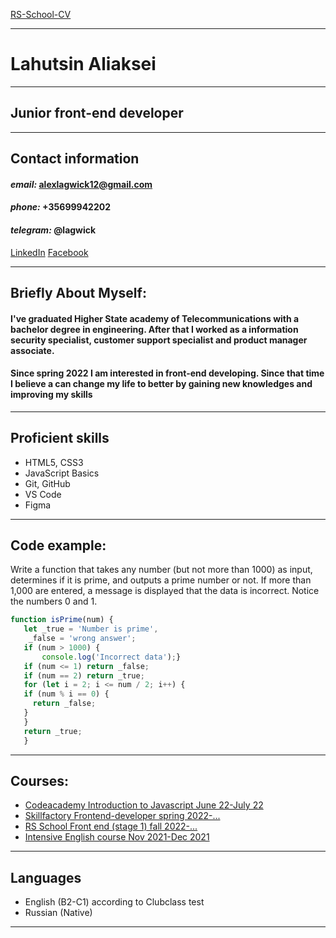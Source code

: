 [RS-School-CV](https://github.com/AlexLagson/rsschool-cv/)
___
# **Lahutsin Aliaksei**

___
## **Junior front-end developer**
___
  ## **Contact information**
  #### *email:* alexlagwick12@gmail.com
  #### *phone:* +35699942202
  #### *telegram:* @lagwick
  [LinkedIn](https://www.linkedin.com/in/aliaksei-lahutsin-95195783/)
  [Facebook](https://www.facebook.com/profile.php?id=100078013893259)
  ___
  ## **Briefly About Myself:**
  #### I've graduated Higher State academy of Telecommunications with a bachelor degree in engineering. After that I worked as a information security specialist, customer support specialist and product manager associate. 
  
  #### Since spring 2022 I am interested in front-end developing. Since that time I believe a can change my life to better by gaining new knowledges and improving my skills
___
## **Proficient skills**
* HTML5, CSS3
* JavaScript Basics
* Git, GitHub
* VS Code
* Figma
 ___
## **Code example:**
Write a function that takes any number (but not more than 1000) as input, determines if it is prime,
 and outputs a prime number or not. If more than 1,000 are entered, a message is displayed that the data is incorrect. Notice the numbers 0 and 1.
 ``` Javascript
function isPrime(num) {
    let _true = 'Number is prime',
     _false = 'wrong answer'; 
    if (num > 1000) {
        console.log('Incorrect data');}
    if (num <= 1) return _false;
    if (num == 2) return _true;
    for (let i = 2; i <= num / 2; i++) {
    if (num % i == 0) {
      return _false;
    }
    }
    return _true;
    }
 ```
 ___
 ## **Courses:**
 * [Codeacademy Introduction to Javascript June 22-July 22](https://codecademy.com/courses/introduction-to-javascript/)
* [Skillfactory Frontend-developer spring 2022-...](https://skillfactory.ru/frontend-razrabotchik)
* [RS School Front end (stage 1) fall 2022-...](https://rs.school/)
* [Intensive English course Nov 2021-Dec 2021](https://clubclass.com/)
___
## **Languages**
* English (B2-C1) according to Clubclass test 
* Russian (Native)   
___


